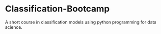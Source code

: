 # Classification-Bootcamp
A short course in classification models using python programming for data science.
